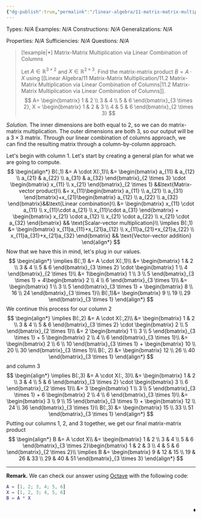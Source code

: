 ```yaml
---
{"dg-publish":true,"permalink":"/linear-algebra/11-matrix-matrix-multiplication/11-2-1-example-of-matrix-matrix-multiplication-via-linear-combination-of-columns/","tags":["Type/Example","Topic/Linear_Algebra"]}
---
```


Types: *N/A*
Examples: *N/A*
Constructions: *N/A*
Generalizations: *N/A*

Properties: *N/A*
Sufficiencies: *N/A*
Questions: *N/A*

> [!example|*] Matrix-Matrix Multiplication via Linear Combination of Columns
> 
> Let $A \in \mathbb{R}^{ 3 \times 2}$ and $X \in \mathbb{R}^{2 \times 3}$. Find the matrix-matrix product $B = A \cdot X$ using [[Linear Algebra/11 Matrix-Matrix Multiplication/11.2 Matrix-Matrix Multiplication via Linear Combination of Columns\|11.2 Matrix-Matrix Multiplication via Linear Combination of Columns]].
> $$
> A= \begin{bmatrix}
> 1 & 2 \\
> 3 & 4 \\
> 5 & 6
> \end{bmatrix}_{3 \times 2}, X = \begin{bmatrix}
> 1 & 2 & 3 \\
> 4 & 5 & 6
> \end{bmatrix}_{2 \times 3}
> $$


*Solution.* The inner dimensions are both equal to $2$, so we can do matrix-matrix multiplication. The outer dimensions are both $3$, so our output will be a $3 \times 3$ matrix. Through our linear combination of columns approach, we can find the resulting matrix through a column-by-column approach. 

Let's begin with column 1. Let's start by creating a general plan for what we are going to compute.
$$
\begin{align*}
B(:,1) &= A \cdot X(:,1)\\
&= \begin{bmatrix}
a_{11} & a_{12} \\
a_{21} & a_{22} \\
a_{31} & a_{32}
\end{bmatrix}_{2 \times 3} \cdot \begin{bmatrix}
x_{11} \\
x_{21}
\end{bmatrix}_{2 \times 1} &&\text{Matrix-vector product}\\
&= x_{11}\begin{bmatrix}
a_{11} \\
a_{21} \\
a_{31}
\end{bmatrix}+x_{21}\begin{bmatrix}
a_{12} \\
a_{22} \\
a_{32}
\end{bmatrix}&&\text{Linear combination}\\
&= \begin{bmatrix}
x_{11} \cdot a_{11} \\
x_{11}\cdot a_{21} \\
x_{11}\cdot a_{31}
\end{bmatrix} + \begin{bmatrix}
x_{21} \cdot a_{12} \\
x_{21} \cdot a_{22} \\
x_{21}  \cdot a_{32}
\end{bmatrix} && \text{Scalar-vector multiplication}\\
\implies B(:,1) &= \begin{bmatrix}
x_{11}a_{11}+x_{21}a_{12} \\
x_{11}a_{21}+x_{21}a_{22} \\
x_{11}a_{31}+x_{21}a_{32}
\end{bmatrix} && \text{Vector-vector addition}
\end{align*}
$$
Now that we have this in mind, let's plug in our values.
$$
\begin{align*}
\implies B(:,1) &= A \cdot X(:,1)\\
&= \begin{bmatrix}
1 & 2 \\
3 & 4 \\
5 & 6
\end{bmatrix}_{3 \times 2} \cdot \begin{bmatrix}
1 \\
4
\end{bmatrix}_{2 \times 1}\\
&= 1\begin{bmatrix}
1 \\
3 \\
5
\end{bmatrix}_{3 \times 1} + 4\begin{bmatrix}
2 \\
4 \\
6
\end{bmatrix}_{3 \times 1}\\
&= \begin{bmatrix}
1 \\
3 \\
5
\end{bmatrix}_{3 \times 1} + \begin{bmatrix}
8 \\
16 \\
24
\end{bmatrix}_{3 \times 1}\\
B(:,1)&= \begin{bmatrix}
9 \\
19 \\
29
\end{bmatrix}_{3 \times 1}
\end{align*}
$$
We continue this process for our column 2
$$
\begin{align*}
\implies B(:,2) &= A \cdot X(:,2)\\
&= \begin{bmatrix}
1 & 2 \\
3 & 4 \\
5 & 6
\end{bmatrix}_{3 \times 2} \cdot \begin{bmatrix}
2 \\
5
\end{bmatrix}_{2 \times 1}\\
&= 2 \begin{bmatrix}
1 \\
3 \\
5
\end{bmatrix}_{3 \times 1} + 5 \begin{bmatrix}
2 \\
4 \\
6
\end{bmatrix}_{3 \times 1}\\
&= \begin{bmatrix}
2 \\
6 \\
10
\end{bmatrix}_{3 \times 1} + \begin{bmatrix}
10 \\
20 \\
30
\end{bmatrix}_{3 \times 1}\\
B(:, 2) &= \begin{bmatrix}
12 \\
26 \\
40
\end{bmatrix}_{3 \times 1}
\end{align*}
$$
and column 3
$$
\begin{align*}
\implies B(:,3) &= A \cdot X(:, 3)\\
&= \begin{bmatrix}
1 & 2 \\
3 & 4 \\
5 & 6
\end{bmatrix}_{3 \times 2} \cdot \begin{bmatrix}
3 \\
6
\end{bmatrix}_{2 \times 1}\\
&= 3 \begin{bmatrix}
1 \\
3 \\
5
\end{bmatrix}_{3 \times 1} + 6 \begin{bmatrix}
2 \\
4 \\
6
\end{bmatrix}_{3 \times 1}\\
&= \begin{bmatrix}
3 \\
9 \\
15
\end{bmatrix}_{3 \times 1} + \begin{bmatrix}
12 \\
24 \\
36
\end{bmatrix}_{3 \times 1}\\
B(:,3) &= \begin{bmatrix}
15 \\
33 \\
51
\end{bmatrix}_{3 \times 1}
\end{align*}
$$
Putting our columns 1, 2, and 3 together, we get our final matrix-matrix product
$$
\begin{align*}
B &= A \cdot X\\
&= \begin{bmatrix}
1 & 2 \\
3 & 4 \\
5 & 6
\end{bmatrix}_{3 \times 2}\begin{bmatrix}
1 & 2 & 3 \\
4 & 5 & 6
\end{bmatrix}_{2 \times 2}\\
\implies B &= \begin{bmatrix}
9 & 12 & 15 \\
19 & 26 & 33 \\
29 & 40 & 51
\end{bmatrix}_{3 \times 3}
\end{align*}
$$

---

**Remark.** We can check our answer using [Octave](https://octave-online.net) with the following code:
```matlab
A = [1, 2; 3, 4; 5, 6]
X = [1, 2, 3; 4, 5, 6]
B = A * X
```
 <span style='float:right;'>$\blacklozenge$</span>